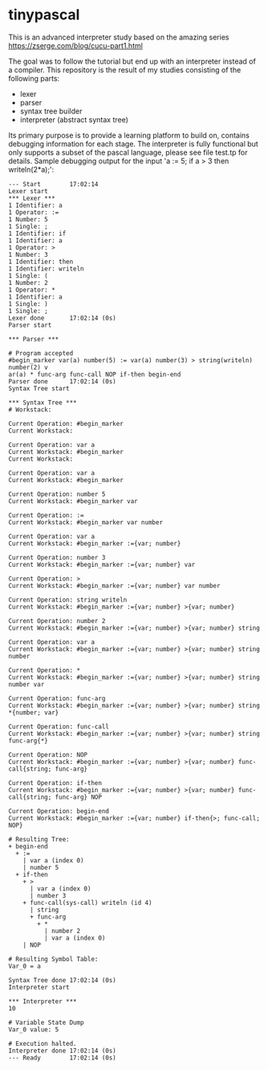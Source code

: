# tinypascal
This is an advanced interpreter study based on the amazing series https://zserge.com/blog/cucu-part1.html  
  
The goal was to follow the tutorial but end up with an interpreter instead of a compiler. This repository is the result of my studies consisting of the following parts:
- lexer
- parser
- syntax tree builder
- interpreter (abstract syntax tree)

Its primary purpose is to provide a learning platform to build on, contains debugging information for each stage. The interpreter is fully functional but only supports a subset of the pascal language, please see file test.tp for details. 
Sample debugging output for the input 'a := 5; if a > 3 then writeln(2*a);':
  
```
--- Start        17:02:14
Lexer start
*** Lexer ***
1 Identifier: a
1 Operator: :=
1 Number: 5
1 Single: ;
1 Identifier: if
1 Identifier: a
1 Operator: >
1 Number: 3
1 Identifier: then
1 Identifier: writeln
1 Single: (
1 Number: 2
1 Operator: *
1 Identifier: a
1 Single: )
1 Single: ;
Lexer done       17:02:14 (0s)
Parser start

*** Parser ***

# Program accepted
#begin_marker var(a) number(5) := var(a) number(3) > string(writeln) number(2) v
ar(a) * func-arg func-call NOP if-then begin-end
Parser done      17:02:14 (0s)
Syntax Tree start

*** Syntax Tree ***
# Workstack:

Current Operation: #begin_marker
Current Workstack:

Current Operation: var a
Current Workstack: #begin_marker
Current Workstack:

Current Operation: var a
Current Workstack: #begin_marker

Current Operation: number 5
Current Workstack: #begin_marker var

Current Operation: :=
Current Workstack: #begin_marker var number

Current Operation: var a
Current Workstack: #begin_marker :={var; number}

Current Operation: number 3
Current Workstack: #begin_marker :={var; number} var

Current Operation: >
Current Workstack: #begin_marker :={var; number} var number

Current Operation: string writeln
Current Workstack: #begin_marker :={var; number} >{var; number}

Current Operation: number 2
Current Workstack: #begin_marker :={var; number} >{var; number} string

Current Operation: var a
Current Workstack: #begin_marker :={var; number} >{var; number} string number

Current Operation: *
Current Workstack: #begin_marker :={var; number} >{var; number} string number var

Current Operation: func-arg
Current Workstack: #begin_marker :={var; number} >{var; number} string *{number; var}

Current Operation: func-call
Current Workstack: #begin_marker :={var; number} >{var; number} string func-arg{*}

Current Operation: NOP
Current Workstack: #begin_marker :={var; number} >{var; number} func-call{string; func-arg}

Current Operation: if-then
Current Workstack: #begin_marker :={var; number} >{var; number} func-call{string; func-arg} NOP

Current Operation: begin-end
Current Workstack: #begin_marker :={var; number} if-then{>; func-call; NOP}

# Resulting Tree:
+ begin-end
  + :=
    | var a (index 0)
    | number 5
  + if-then
    + >
      | var a (index 0)
      | number 3
    + func-call(sys-call) writeln (id 4)
      | string
      + func-arg
        + *
          | number 2
          | var a (index 0)
    | NOP

# Resulting Symbol Table:
Var_0 = a

Syntax Tree done 17:02:14 (0s)
Interpreter start

*** Interpreter ***
10

# Variable State Dump
Var_0 value: 5

# Execution halted.
Interpreter done 17:02:14 (0s)
--- Ready        17:02:14 (0s)
```
